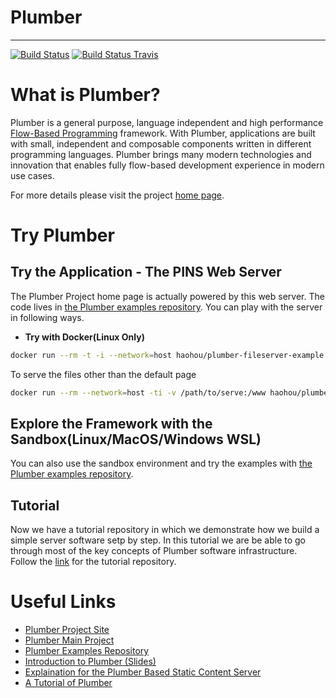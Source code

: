 # Plumber 
----
[![Build Status](https://plumberserver.com/jenkins/job/Plumber/badge/icon)](https://plumberserver.com/jenkins/job/Plumber/) [![Build Status Travis](https://travis-ci.org/38/plumber.svg?branch=master)](https://travis-ci.org/38/plumber)

# What is Plumber?

Plumber is a general purpose, language independent and high performance [Flow-Based Programming](https://en.wikipedia.org/wiki/Flow-based_programming) framework. 
With Plumber, applications are built with small, independent and composable components written in different programming languages. Plumber brings many modern technologies and innovation that enables fully flow-based development experience in modern use cases.

For more details please visit the project [home page](https://plumberserver.com).

# Try Plumber

## Try the Application - The PINS Web Server

The Plumber Project home page is actually powered by this web server. 
The code lives in [the Plumber examples repository](https://github.com/38/plumber_examples/tree/master/src/fileserver). You can play with the server in following ways.

* **Try with Docker(Linux Only)**

```bash
docker run --rm -t -i --network=host haohou/plumber-fileserver-example --port=8080
```

To serve the files other than the default page

```bash
docker run --rm --network=host -ti -v /path/to/serve:/www haohou/plumber-fileserver-example --root=/www
```

## Explore the Framework with the Sandbox(Linux/MacOS/Windows WSL)

You can also use the sandbox environment and try the examples with [the Plumber examples repository](https://github.com/38/plumber_examples). 

## Tutorial 

Now we have a tutorial repository in which we demonstrate how we build a simple server software setp by step. 
In this tutorial we are be able to go through most of the key concepts of Plumber software infrastructure.
Follow the [link](https://github.com/38/plumber-tutorial) for the tutorial repository.

# Useful Links

- [Plumber Project Site](https://plumberserver.com)
- [Plumber Main Project](https://github.com/38/plumber)
- [Plumber Examples Repository](https://github.com/38/plumber_example)
- [Introduction to Plumber (Slides)](https://plumberserver.com/slides/index.html?slideshow=plumber-intro)
- [Explaination for the Plumber Based Static Content Server](https://plumberserver.com/fileserver_example/explained_fileserver_pss.html)
- [A Tutorial of Plumber](https://github.com/38/plumber-tutorial)


